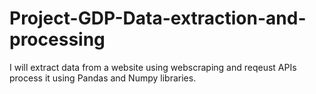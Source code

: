 # Project-GDP-Data-extraction-and-processing
I will extract data from a website using webscraping and reqeust APIs process it using Pandas and Numpy libraries.
